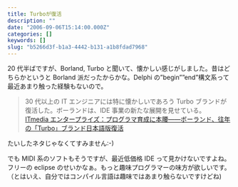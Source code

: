 ```yaml
---
title: Turboが復活
description: ""
date: "2006-09-06T15:14:00.000Z"
categories: []
keywords: []
slug: "b5266d3f-b1a3-4442-b131-a1b8fdad7968"
---
```


20 代半ばですが、Borland, Turbo と聞いて、懐かしい感じがしました。昔はどちらかというと Borland 派だったからかな。Delphi の”begin””end”構文系って最近あまり触った経験もないので。

> 30 代以上の IT エンジニアには特に懐かしいであろう Turbo ブランドが復活した。ボーランドは、IDE 事業の新たな展開を見せている。  
> [ITmedia エンタープライズ：プログラマ育成に本腰――ボーランド、往年の「Turbo」ブランド日本語版復活](http://www.itmedia.co.jp/enterprise/articles/0609/06/news040.html)

たいしたネタじゃなくてすみません:-)

でも MIDI 系のソフトもそうですが、最近低価格 IDE って見かけないですよね。フリーの eclipse のせいかなぁ。もっと趣味プログラマーの味方が欲しいです。（とはいえ、自分ではコンパイル言語は趣味ではあまり触らないですけどね)
